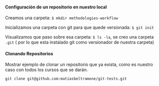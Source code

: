 #### Configuración de un repositorio en nuestro local

Creamos una carpeta: `$ mkdir methodologies-workflow`

Inicializamos una carpeta con git para que quede versionada: `$ git init`

Visualizamos que paso sobre esa carpeta: `$ ls -la`, se creo una carpeta `.git` ( por lo que esta instalado git como versionador de nuestra carpeta)

#### Clonando Repositorios
Mostrar ejemplo de clonar un repositorio que ya exista, como es nuestro caso con todos los cursos que se darán.

`git clone git@github.com:matiasbeltramone/git-tests.git`
